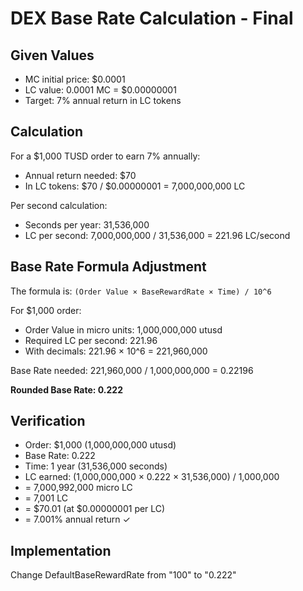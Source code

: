 # DEX Base Rate Calculation - Final

## Given Values
- MC initial price: $0.0001
- LC value: 0.0001 MC = $0.00000001
- Target: 7% annual return in LC tokens

## Calculation

For a $1,000 TUSD order to earn 7% annually:
- Annual return needed: $70
- In LC tokens: $70 / $0.00000001 = 7,000,000,000 LC

Per second calculation:
- Seconds per year: 31,536,000
- LC per second: 7,000,000,000 / 31,536,000 = 221.96 LC/second

## Base Rate Formula Adjustment

The formula is: `(Order Value × BaseRewardRate × Time) / 10^6`

For $1,000 order:
- Order Value in micro units: 1,000,000,000 utusd
- Required LC per second: 221.96
- With decimals: 221.96 × 10^6 = 221,960,000

Base Rate needed: 221,960,000 / 1,000,000,000 = 0.22196

**Rounded Base Rate: 0.222**

## Verification
- Order: $1,000 (1,000,000,000 utusd)
- Base Rate: 0.222
- Time: 1 year (31,536,000 seconds)
- LC earned: (1,000,000,000 × 0.222 × 31,536,000) / 1,000,000
- = 7,000,992,000 micro LC
- = 7,001 LC
- = $70.01 (at $0.00000001 per LC)
- = 7.001% annual return ✓

## Implementation
Change DefaultBaseRewardRate from "100" to "0.222"